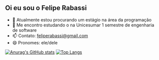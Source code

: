 ## Oi eu sou o Felipe Rabassi

- 🔭 Atualmente estou procurando um estágio na  área da programação
- 🌱 Me encontro estudando o na Unicesumar 1 semestre de engenharia de software
- 📫 Contato: feliperabassi@gmail.com
- 😄 Pronomes: ele/dele

[![Anurag's GitHub stats](https://github-readme-stats.vercel.app/api?username=Felipe-Rabassi)](https://github.com/Felipe-Rabassi/github-readme-stats)
[![Top Langs](https://github-readme-stats.vercel.app/api/top-langs/?username=Felipe-Rabassi)](https://github.com/Felipe-Rabassi/github-readme-stats)
